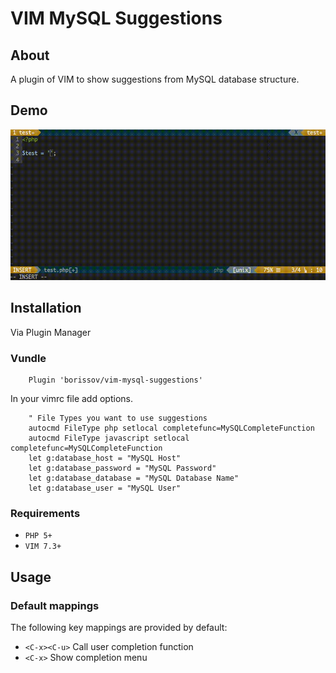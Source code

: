 # VIM MySQL Suggestions

## About
A plugin of VIM to show suggestions from MySQL database structure.

## Demo
![alt tag](https://raw.githubusercontent.com/borissov/vim-mysql-suggestions/master/images/preview_1.gif)

## Installation
Via Plugin Manager

### Vundle
```viml
    Plugin 'borissov/vim-mysql-suggestions'
```

In your vimrc file add options.
```viml
    " File Types you want to use suggestions
    autocmd FileType php setlocal completefunc=MySQLCompleteFunction
    autocmd FileType javascript setlocal completefunc=MySQLCompleteFunction
    let g:database_host = "MySQL Host"
    let g:database_password = "MySQL Password"
    let g:database_database = "MySQL Database Name"
    let g:database_user = "MySQL User"
```

### Requirements
* `PHP 5+` 
* `VIM 7.3+` 

## Usage

### Default mappings

The following key mappings are provided by default: 
* `<C-x><C-u>` Call user completion function 
* `<C-x>` Show completion menu
